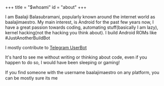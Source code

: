 +++
title = "$whoami"
id = "about"
+++

I am Baalaji Balasubramani, popularly known around the internet world as baalajimaestro. My main in­ter­est, is Android for the past few years now, I have a great passion towards coding, automating stuff(basically I am lazy), kernel hacking(not the hacking you think about). I build Android ROMs like #JustAnotherBuildBot

I mostly contribute to [Telegram UserBot](https://github.com/baalajimaestro/Telegram-UserBot)


It's hard to see me without writing or thinking about code, even if you happen to do so, I would have been sleeping or gaming!

If you ﬁnd some­one with the user­name baalajimaestro on any platform, you can be mostly sure its me
